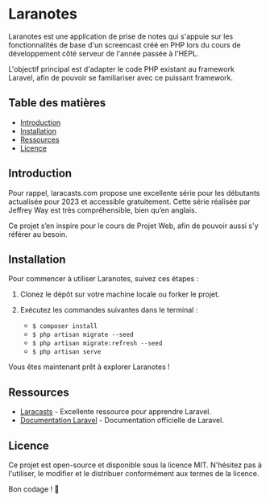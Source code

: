 # Laranotes

Laranotes est une application de prise de notes qui s'appuie sur les fonctionnalités de base d'un screencast créé en PHP lors du cours de développement côté serveur de l'année passée à l'HEPL. 

L'objectif principal est d'adapter le code PHP existant au framework Laravel, afin de pouvoir se familiariser avec ce puissant framework.

## Table des matières
- [Introduction](#introduction)
- [Installation](#installation)
- [Ressources](#ressources)
- [Licence](#licence)

## Introduction

Pour rappel, laracasts.com propose une excellente série pour les débutants actualisée pour 2023 et accessible gratuitement. Cette série réalisée par Jeffrey Way est très compréhensible, bien qu’en anglais.

Ce projet s’en inspire pour le cours de Projet Web, afin de pouvoir aussi s'y référer au besoin.

## Installation

Pour commencer à utiliser Laranotes, suivez ces étapes :

1. Clonez le dépôt sur votre machine locale ou forker le projet.

2. Exécutez les commandes suivantes dans le terminal :
    - `$ composer install`
    - `$ php artisan migrate --seed`
    - `$ php artisan migrate:refresh --seed`
    - `$ php artisan serve`

Vous êtes maintenant prêt à explorer Laranotes !

## Ressources

- [Laracasts](https://laracasts.com) - Excellente ressource pour apprendre Laravel.
- [Documentation Laravel](https://laravel.com/docs) - Documentation officielle de Laravel.

## Licence

Ce projet est open-source et disponible sous la licence MIT. N'hésitez pas à l'utiliser, le modifier et le distribuer conformément aux termes de la licence.

Bon codage ! 🚀
